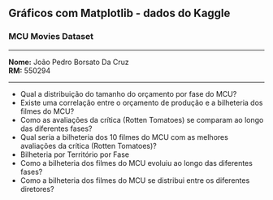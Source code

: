## **Gráficos com Matplotlib - dados do Kaggle**
### MCU Movies Dataset

---

**Nome:** João Pedro Borsato Da Cruz
<br>
**RM:** 550294

---



* Qual a distribuição do tamanho do orçamento por fase do MCU?
* Existe uma correlação entre o orçamento de produção e a bilheteria dos filmes do MCU?
* Como as avaliações da crítica (Rotten Tomatoes) se comparam ao longo das diferentes fases?
* Qual seria a bilheteria dos 10 filmes do MCU com as melhores avaliações da crítica (Rotten Tomatoes)?
* Bilheteria por Território por Fase
* Como a bilheteria dos filmes do MCU evoluiu ao longo das diferentes fases?
* Como a bilheteria dos filmes do MCU se distribui entre os diferentes diretores?
